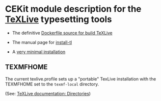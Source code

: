 # CEKit module description for the [TeXLive](https://tug.org/texlive/) typesetting tools

- The definitive [Dockerfile source for build
  TeXLive](https://gitlab.com/islandoftex/images/texlive)

- The manual page for
  [install-tl](https://www.tug.org/texlive/doc/install-tl.html)

- A [very minimal
  installation](https://tex.stackexchange.com/questions/397174/minimal-texlive-installation)

## TEXMFHOME

The current texlive.profile sets up a "portable" TexLive installation with
the TEXMFHOME set to the `texmf-local` directory.

(See: [TeXLive documentation:
Directories](https://www.tug.org/texlive/doc/texlive-en/texlive-en.html#x1-250003.2.3))
